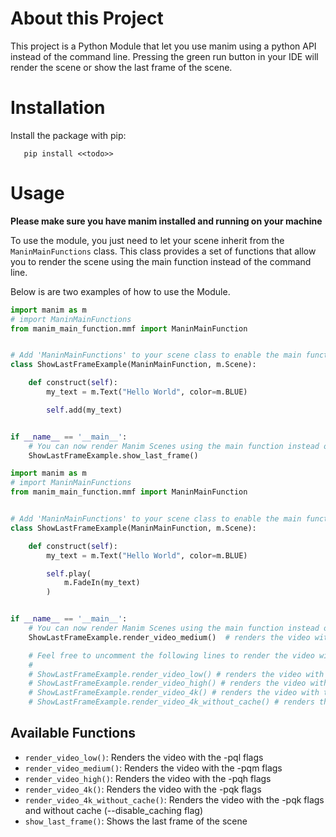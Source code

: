 
# About this Project

This project is a Python Module that let you use manim using a python API instead of the command line.
Pressing the green run button in your IDE will render the scene or show the last frame of the scene.

# Installation

Install the package with pip:
```
   pip install <<todo>>
```

# Usage

**Please make sure you have manim installed and running on your machine**

To use the module, you just need to let your scene inherit from the `ManinMainFunctions` class.
This class provides a set of functions that allow you to render the scene using the main function instead of the command line.

Below is are two examples of how to use the Module.

```python
import manim as m
# import ManinMainFunctions
from manim_main_function.mmf import ManinMainFunction


# Add 'ManinMainFunctions' to your scene class to enable the main function
class ShowLastFrameExample(ManinMainFunction, m.Scene):

    def construct(self):
        my_text = m.Text("Hello World", color=m.BLUE)

        self.add(my_text)


if __name__ == '__main__':
    # You can now render Manim Scenes using the main function instead of the command line!
    ShowLastFrameExample.show_last_frame()
```

```python
import manim as m
# import ManinMainFunctions
from manim_main_function.mmf import ManinMainFunction


# Add 'ManinMainFunctions' to your scene class to enable the main function
class ShowLastFrameExample(ManinMainFunction, m.Scene):

    def construct(self):
        my_text = m.Text("Hello World", color=m.BLUE)

        self.play(
            m.FadeIn(my_text)
        )


if __name__ == '__main__':
    # You can now render Manim Scenes using the main function instead of the command line!
    ShowLastFrameExample.render_video_medium()  # renders the video with the -pqm flags

    # Feel free to uncomment the following lines to render the video with different quality settings:
    # 
    # ShowLastFrameExample.render_video_low() # renders the video with the -pql flags
    # ShowLastFrameExample.render_video_high() # renders the video with the -pqh flags
    # ShowLastFrameExample.render_video_4k() # renders the video with the -pqk flags
    # ShowLastFrameExample.render_video_4k_without_cache() # renders the video with the -pqk flags and without cache (--disable_caching flag)


```
## Available Functions
- `render_video_low()`: Renders the video with the -pql flags
- `render_video_medium()`: Renders the video with the -pqm flags
- `render_video_high()`: Renders the video with the -pqh flags
- `render_video_4k()`: Renders the video with the -pqk flags
- `render_video_4k_without_cache()`: Renders the video with the -pqk flags and without cache (--disable_caching flag)
- `show_last_frame()`: Shows the last frame of the scene
